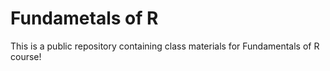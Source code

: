 # Fundametals of R

This is a public repository containing class materials for Fundamentals of R course!


